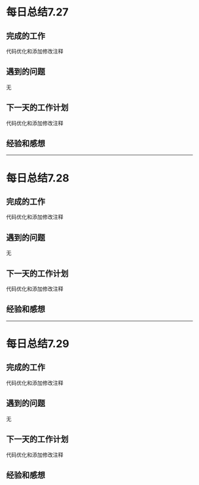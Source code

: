 # 每日总结7.27 #
## 完成的工作 ##
代码优化和添加修改注释
## 遇到的问题 ##
无
## 下一天的工作计划 ##
代码优化和添加修改注释
## 经验和感想 ##

---

# 每日总结7.28 #
## 完成的工作 ##
代码优化和添加修改注释
## 遇到的问题 ##
无
## 下一天的工作计划 ##
代码优化和添加修改注释
## 经验和感想 ##

---

# 每日总结7.29 #
## 完成的工作 ##
代码优化和添加修改注释
## 遇到的问题 ##
无
## 下一天的工作计划 ##
代码优化和添加修改注释
## 经验和感想 ##